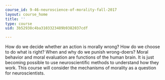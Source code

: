 ```yaml
---
course_id: 9-46-neuroscience-of-morality-fall-2017
layout: course_home
title: ''
type: course
uid: 3b52938c4ba3103323489b9382037cdf

---
```

How do we decide whether an action is morally wrong? How do we choose to do what is right? When and why do we punish wrong-doers? Moral behavior and moral evaluation are functions of the human brain. It is just becoming possible to use neuroscientific methods to understand how they work. This course will consider the mechanisms of morality as a question for neuroscientists.
